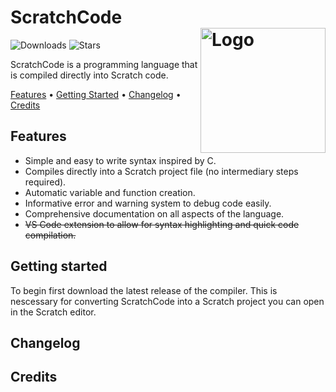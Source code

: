 <h1 align="left">ScratchCode<br/><img src="https://github.com/user-attachments/assets/b4d15643-5739-4c85-955b-0cec6e55ba1b" alt="Logo" align="right" height="200px"></h1>
<p align="left">
  <img src="https://img.shields.io/github/downloads-pre/swzldev/ScratchCode/latest/total" alt="Downloads">
  <img src="https://img.shields.io/github/stars/swzldev/ScratchCode" alt="Stars">
</p>
<p>ScratchCode is a programming language that is compiled directly into Scratch code.</p>
<p>
  <a href="#features">Features</a> &bull;
  <a href="#getting-started">Getting Started</a> &bull;
  <a href="#changelog">Changelog</a> &bull;
  <a href="#credits">Credits</a>
</p>

<h2>Features</h2>
<ul>
<li>Simple and easy to write syntax inspired by C.</li>
<li>Compiles directly into a Scratch project file (no intermediary steps required).</li>
<li>Automatic variable and function creation.</li>
<li>Informative error and warning system to debug code easily.</li>
<li>Comprehensive documentation on all aspects of the language.</li>
<li><s>VS Code extension to allow for syntax highlighting and quick code compilation.</s></li>
</ul>

<h2>Getting started</h2>
<p>To begin first download the latest release of the compiler. This is nescessary for converting ScratchCode into a Scratch project you can open in the Scratch editor.</p>

<h2>Changelog</h2>

<h2>Credits</h2>
